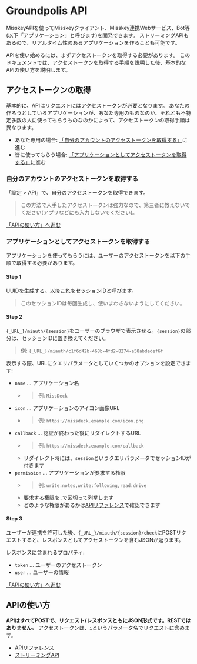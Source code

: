 # Groundpolis API

MisskeyAPIを使ってMisskeyクライアント、Misskey連携Webサービス、Bot等(以下「アプリケーション」と呼びます)を開発できます。
ストリーミングAPIもあるので、リアルタイム性のあるアプリケーションを作ることも可能です。

APIを使い始めるには、まずアクセストークンを取得する必要があります。
このドキュメントでは、アクセストークンを取得する手順を説明した後、基本的なAPIの使い方を説明します。

## アクセストークンの取得
基本的に、APIはリクエストにはアクセストークンが必要となります。
あなたの作ろうとしているアプリケーションが、あなた専用のものなのか、それとも不特定多数の人に使ってもらうものなのかによって、アクセストークンの取得手順は異なります。

* あなた専用の場合: [「自分のアカウントのアクセストークンを取得する」](#自分のアカウントのアクセストークンを取得する)に進む
* 皆に使ってもらう場合: [「アプリケーションとしてアクセストークンを取得する」](#アプリケーションとしてアクセストークンを取得する)に進む

### 自分のアカウントのアクセストークンを取得する
「設定 > API」で、自分のアクセストークンを取得できます。

> この方法で入手したアクセストークンは強力なので、第三者に教えないでください(アプリなどにも入力しないでください)。

[「APIの使い方」へ進む](#APIの使い方)

### アプリケーションとしてアクセストークンを取得する
アプリケーションを使ってもらうには、ユーザーのアクセストークンを以下の手順で取得する必要があります。

#### Step 1

UUIDを生成する。以後これをセッションIDと呼びます。

> このセッションIDは毎回生成し、使いまわさないようにしてください。

#### Step 2

`{_URL_}/miauth/{session}`をユーザーのブラウザで表示させる。`{session}`の部分は、セッションIDに置き換えてください。
> 例: `{_URL_}/miauth/c1f6d42b-468b-4fd2-8274-e58abdedef6f`

表示する際、URLにクエリパラメータとしていくつかのオプションを設定できます:
* `name` ... アプリケーション名
	* > 例: `MissDeck`
* `icon` ... アプリケーションのアイコン画像URL
	* > 例: `https://missdeck.example.com/icon.png`
* `callback` ... 認証が終わった後にリダイレクトするURL
	* > 例: `https://missdeck.example.com/callback`
	* リダイレクト時には、`session`というクエリパラメータでセッションIDが付きます
* `permission` ... アプリケーションが要求する権限
	* > 例: `write:notes,write:following,read:drive`
	* 要求する権限を`,`で区切って列挙します
	* どのような権限があるかは[APIリファレンス](/api-doc)で確認できます

#### Step 3
ユーザーが連携を許可した後、`{_URL_}/miauth/{session}/check`にPOSTリクエストすると、レスポンスとしてアクセストークンを含むJSONが返ります。

レスポンスに含まれるプロパティ:
* `token` ... ユーザーのアクセストークン
* `user` ... ユーザーの情報

[「APIの使い方」へ進む](#APIの使い方)

## APIの使い方
**APIはすべてPOSTで、リクエスト/レスポンスともにJSON形式です。RESTではありません。**
アクセストークンは、`i`というパラメータ名でリクエストに含めます。

* [APIリファレンス](/api-doc)
* [ストリーミングAPI](./stream)
